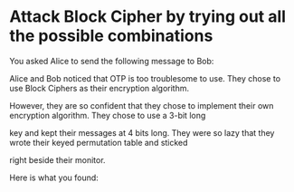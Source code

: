# Attack Block Cipher by trying out all the possible combinations

You asked Alice to send the following message to Bob:

**<insert msg>**

Alice and Bob noticed that OTP is too troublesome to use. They chose to use Block Ciphers as their encryption algorithm. 

However, they are so confident that they chose to implement their own encryption algorithm. They chose to use a 3-bit long 

key and kept their messages at 4 bits long. They were so lazy that they wrote their keyed permutation table and sticked 

right beside their monitor. 

Here is what you found:
